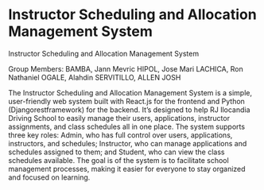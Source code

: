 # Instructor Scheduling and Allocation Management System

Instructor Scheduling and Allocation Management System 

Group Members: BAMBA, Jann Mevric
               HIPOL, Jose Mari
               LACHICA, Ron Nathaniel
               OGALE, Alahdin
               SERVITILLO, ALLEN JOSH

The Instructor Scheduling and Allocation Management System is a simple, user-friendly web system built with React.js for the frontend and Python (Djangorestframework) for the backend. It’s designed to help RJ Ilocandia Driving School to easily manage their users, applications, instructor assignments, and class schedules all in one place. The system supports three key roles: Admin, who has full control over users, applications, instructors, and schedules; Instructor, who can manage applications and schedules assigned to them; and Student, who can view the class schedules available. The goal is of the system is to facilitate school management processes, making it easier for everyone to stay organized and focused on learning.


